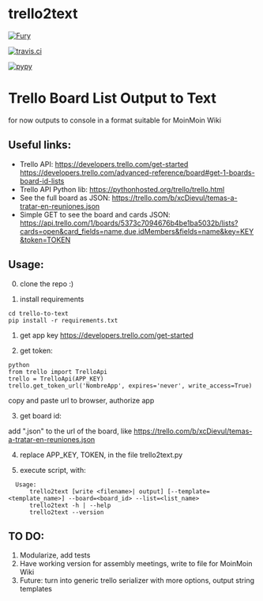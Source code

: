 # trello2text


[![Fury](https://badge.fury.io/py/trello2text.png)](http://badge.fury.io/py/trello2text)


[![travis.ci](https://travis-ci.org/cirinoalejando/trello2text.png?branch=master)](https://travis-ci.org/cirinoalejando/trello2text)


[![pypy](https://pypip.in/d/trello2text/badge.png)](https://crate.io/packages/trello2text?version=latest)


# Trello Board List Output to Text
for now outputs to console in a  format suitable for MoinMoin Wiki

## Useful links:

* Trello API:
https://developers.trello.com/get-started
https://developers.trello.com/advanced-reference/board#get-1-boards-board-id-lists
* Trello API Python lib:
https://pythonhosted.org/trello/trello.html
* See the full board as JSON:
https://trello.com/b/xcDievul/temas-a-tratar-en-reuniones.json
* Simple GET to see the board and cards JSON:
https://api.trello.com/1/boards/5373c7094676b4be1ba5032b/lists?cards=open&card_fields=name,due,idMembers&fields=name&key=KEY&token=TOKEN

## Usage:

00. clone the repo :)

0. install requirements
  ```
  cd trello-to-text
  pip install -r requirements.txt
  ```

1. get app key
  https://developers.trello.com/get-started

2. get token:
  ```
  python
  from trello import TrelloApi
  trello = TrelloApi(APP_KEY)
  trello.get_token_url('NombreApp', expires='never', write_access=True)
  ```
  copy and paste url to browser, authorize app

3. get board id:
  
  add ".json" to the url of the board, like https://trello.com/b/xcDievul/temas-a-tratar-en-reuniones.json

4. replace APP_KEY, TOKEN, in the file trello2text.py

5. execute script, with:
  ```
    Usage:
        trello2text [write <filename>| output] [--template=<template_name>] --board=<board_id> --list=<list_name>
        trello2text -h | --help
        trello2text --version
  ```
  
  
## TO DO:
1. Modularize, add tests
2. Have working version for assembly meetings, write to file for MoinMoin Wiki
3. Future: turn into generic trello serializer with more options, output string templates
